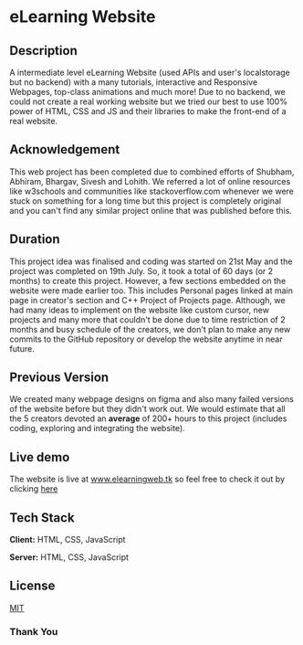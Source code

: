 
# eLearning Website

## Description

A intermediate level eLearning Website (used APIs and user's localstorage but no backend) with a many tutorials, interactive and Responsive Webpages, top-class animations and much more! Due to no backend, we could not create a real working website but we tried our best to use 100% power of HTML, CSS and JS and their libraries to make the front-end of a real website.

## Acknowledgement

This web project has been completed due to combined efforts of Shubham, Abhiram, Bhargav, Sivesh and Lohith. We referred a lot of online resources like w3schools and communities like stackoverflow.com whenever we were stuck on something for a long time but this project is completely original and you can't find any similar project online that was published before this.

## Duration

This project idea was finalised and coding was started on 21st May and the project was completed on 19th July. So, it took a total of 60 days (or 2 months) to create this project. However, a few sections embedded on the website were made earlier too. This includes Personal pages linked at main page in creator's section and C++ Project of Projects page. Although, we had many ideas to implement on the website like custom cursor, new projects and many more that couldn't be done due to time restriction of 2 months and busy schedule of the creators, we don't plan to make any new commits to the GitHub repository or develop the website anytime in near future.

## Previous Version

We created many webpage designs on figma and also many failed versions of the website before but they didn't work out. We would estimate that all the 5 creators devoted an **average** of 200+ hours to this project (includes coding, exploring and integrating the website).



## Live demo

The website is live at www.elearningweb.tk so feel free to check it out by clicking [here](https://www.elearningweb.tk)

## Tech Stack

**Client:** HTML, CSS, JavaScript

**Server:** HTML, CSS, JavaScript

## License

[MIT](https://choosealicense.com/licenses/mit/)

### Thank You
